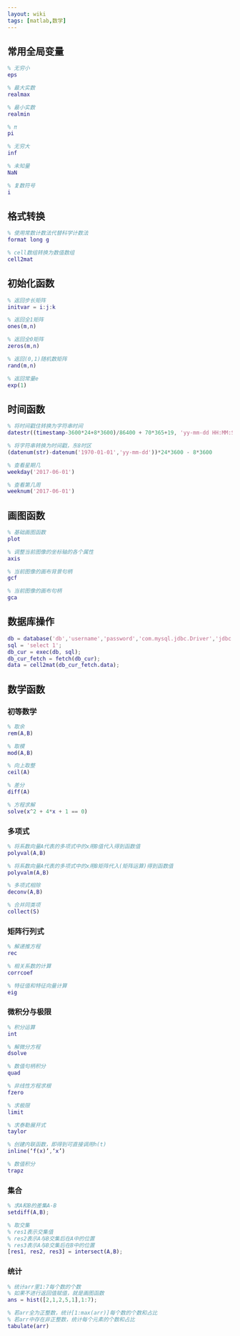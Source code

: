 ```yaml
---
layout: wiki
tags: [matlab,数学]
---
```


## 常用全局变量

```matlab
% 无穷小
eps

% 最大实数
realmax

% 最小实数
realmin

% π
pi

% 无穷大
inf

% 未知量
NaN

% 复数符号
i
```


## 格式转换

```matlab
% 使用常数计数法代替科学计数法
format long g

% cell数组转换为数值数组
cell2mat
```

## 初始化函数

```matlab
% 返回步长矩阵
initvar = i:j:k

% 返回全1矩阵
ones(m,n)

% 返回全0矩阵
zeros(m,n)

% 返回(0,1)随机数矩阵
rand(m,n)

% 返回常量e
exp(1)
```


## 时间函数

```matlab
% 将时间戳住转换为字符串时间
datestr((timestamp-3600*24+8*3600)/86400 + 70*365+19, 'yy-mm-dd HH:MM:SS')

% 将字符串转换为时间戳，东8时区
(datenum(str)-datenum('1970-01-01','yy-mm-dd'))*24*3600 - 8*3600

% 查看星期几
weekday('2017-06-01')

% 查看第几周
weeknum('2017-06-01')
```

## 画图函数

```matlab
% 基础画图函数
plot

% 调整当前图像的坐标轴的各个属性
axis

% 当前图像的画布背景句柄
gcf

% 当前图像的画布句柄
gca
```


## 数据库操作

```matlab
db = database('db','username','password','com.mysql.jdbc.Driver','jdbc:mysql://127.0.0.1:3306/db');
sql = 'select 1';
db_cur = exec(db, sql);
db_cur_fetch = fetch(db_cur);
data = cell2mat(db_cur_fetch.data);
```


## 数学函数


### 初等数学

```matlab
% 取余
rem(A,B)

% 取模
mod(A,B)

% 向上取整
ceil(A)

% 差分
diff(A)

% 方程求解
solve(x^2 + 4*x + 1 == 0)
```

### 多项式

```matlab
% 将系数向量A代表的多项式中的x用B值代入得到函数值
polyval(A,B)

% 将系数向量A代表的多项式中的x用B矩阵代入(矩阵运算)得到函数值
polyvalm(A,B)

% 多项式相除
deconv(A,B)

% 合并同类项
collect(S)
```

### 矩阵行列式

```matlab
% 解递推方程
rec

% 相关系数的计算
corrcoef

% 特征值和特征向量计算
eig
```


### 微积分与极限

```matlab
% 积分运算
int

% 解微分方程
dsolve

% 数值句柄积分
quad

% 非线性方程求根
fzero

% 求极限
limit

% 求泰勒展开式
taylor

% 创建内联函数，即得到可直接调用h(t)
inline(‘f(x)’,‘x’)

% 数值积分
trapz
```

### 集合

```matlab
% 求A和B的差集A-B
setdiff(A,B);

% 取交集
% res1表示交集值
% res2表示A与B交集后在A中的位置
% res3表示A与B交集后在B中的位置
[res1, res2, res3] = intersect(A,B);
```


### 统计

```matlab
% 统计arr里1:7每个数的个数
% 如果不进行返回值赋值，就是画图函数
ans = hist([2,1,2,5,1],1:7);

% 若arr全为正整数，统计[1:max(arr)]每个数的个数和占比
% 若arr中存在非正整数，统计每个元素的个数和占比
tabulate(arr)
```

